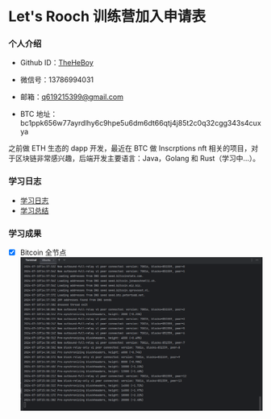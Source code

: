 # Let's Rooch 训练营加入申请表

### 个人介绍

* Github ID：[TheHeBoy](https://github.com/TheHeBoy)

* 微信号：13786994031

* 邮箱：q619215399@gmail.com

* BTC 地址：bc1ppk656w77ayrdlhy6c9hpe5u6dm6dt66qtj4j85t2c0q32cgg343s4cuxya

之前做 ETH 生态的 dapp 开发，最近在 BTC 做 Inscrptions nft 相关的项目，对于区块链非常感兴趣，后端开发主要语言：Java，Golang 和 Rust（学习中...）。

### 学习日志

- [学习日志](journal.md)
- [学习总结](summary.md)

### 学习成果
- [x] Bitcoin 全节点
![img.png](images/img.png)
